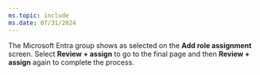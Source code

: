 ```yaml
---
ms.topic: include
ms.date: 07/31/2024
---
```

The Microsoft Entra group shows as selected on the **Add role assignment** screen. Select **Review + assign** to go to the final page and then **Review + assign** again to complete the process.
